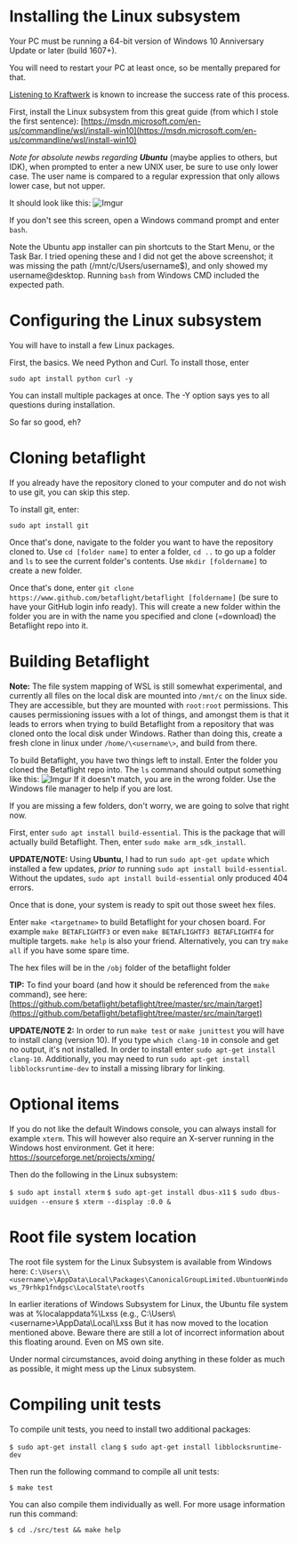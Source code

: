 # Installing the Linux subsystem

Your PC must be running a 64-bit version of Windows 10 Anniversary Update or later (build 1607+).

You will need to restart your PC at least once, so be mentally prepared for that.

[Listening to Kraftwerk](https://www.youtube.com/watch?v=OQIYEPe6DWY) is known to increase the success rate of this process.

First, install the Linux subsystem from this great guide (from which I stole the first sentence): [https://msdn.microsoft.com/en-us/commandline/wsl/install-win10](https://msdn.microsoft.com/en-us/commandline/wsl/install-win10)

_Note for absolute newbs regarding **Ubuntu**_ (maybe applies to others, but IDK), when prompted to enter a new UNIX user, be sure to use only lower case. The user name is compared to a regular expression that only allows lower case, but not upper.

It should look like this:
![Imgur](https://i.imgur.com/uj0QPQY.jpg)

If you don't see this screen, open a Windows command prompt and enter `bash`.

Note the Ubuntu app installer can pin shortcuts to the Start Menu, or the Task Bar. I tried opening these and I did not get the above screenshot; it was missing the path (/mnt/c/Users/username$), and only showed my username@desktop. Running `bash` from Windows CMD included the expected path.

# Configuring the Linux subsystem

You will have to install a few Linux packages.

First, the basics. We need Python and Curl. To install those, enter

`sudo apt install python curl -y`

You can install multiple packages at once. The -Y option says yes to all questions during installation.

So far so good, eh?

# Cloning betaflight

If you already have the repository cloned to your computer and do not wish to use git, you can skip this step.

To install git, enter:

`sudo apt install git`

Once that's done, navigate to the folder you want to have the repository cloned to. Use `cd [folder name]` to enter a folder, `cd ..` to go up a folder and `ls` to see the current folder's contents. Use `mkdir [foldername]` to create a new folder.

Once that's done, enter `git clone https://www.github.com/betaflight/betaflight [foldername]` (be sure to have your GitHub login info ready). This will create a new folder within the folder you are in with the name you specified and clone (=download) the Betaflight repo into it.

# Building Betaflight

**Note:** The file system mapping of WSL is still somewhat experimental, and currently all files on the local disk are mounted into `/mnt/c` on the linux side. They are accessible, but they are mounted with `root:root` permissions. This causes permissioning issues with a lot of things, and amongst them is that it leads to errors when trying to build Betaflight from a repository that was cloned onto the local disk under Windows. Rather than doing this, create a fresh clone in linux under `/home/\<username\>`, and build from there.

To build Betaflight, you have two things left to install. Enter the folder you cloned the Betaflight repo into. The `ls` command should output something like this:
![Imgur](https://i.imgur.com/Kd65LfN.jpg)
If it doesn't match, you are in the wrong folder. Use the Windows file manager to help if you are lost.

If you are missing a few folders, don't worry, we are going to solve that right now.

First, enter `sudo apt install build-essential`. This is the package that will actually build Betaflight. Then, enter `sudo make arm_sdk_install`.

**UPDATE/NOTE:** Using **Ubuntu**, I had to run `sudo apt-get update` which installed a few updates, _prior to_ running `sudo apt install build-essential`. Without the updates, `sudo apt install build-essential` only produced 404 errors.

Once that is done, your system is ready to spit out those sweet hex files.

Enter `make <targetname>` to build Betaflight for your chosen board. For example `make BETAFLIGHTF3` or even `make BETAFLIGHTF3 BETAFLIGHTF4` for multiple targets. `make help` is also your friend.
Alternatively, you can try `make all` if you have some spare time.

The hex files will be in the `/obj` folder of the betaflight folder

**TIP:** To find your board (and how it should be referenced from the `make` command), see here: [https://github.com/betaflight/betaflight/tree/master/src/main/target](https://github.com/betaflight/betaflight/tree/master/src/main/target)

**UPDATE/NOTE 2:** In order to run `make test` or `make junittest` you will have to install clang (version 10). If you type `which clang-10` in console and get no output, it's not installed. In order to install enter `sudo apt-get install clang-10`. Additionally, you may need to run `sudo apt-get install libblocksruntime-dev` to install a missing library for linking.

# Optional items

If you do not like the default Windows console, you can always install for example `xterm`. This will however also require an X-server running in the Windows host environment. Get it here: https://sourceforge.net/projects/xming/

Then do the following in the Linux subsystem:

`$ sudo apt install xterm`
`$ sudo apt-get install dbus-x11`
`$ sudo dbus-uuidgen --ensure`
`$ xterm --display :0.0 &`

# Root file system location

The root file system for the Linux Subsystem is available from Windows here:
`C:\Users\\<username\>\AppData\Local\Packages\CanonicalGroupLimited.UbuntuonWindows_79rhkp1fndgsc\LocalState\rootfs`

In earlier iterations of Windows Subsystem for Linux, the Ubuntu file system was at %localappdata%\Lxss (e.g., C:\Users\\<username\>\AppData\Local\Lxss But it has now moved to the location mentioned above. Beware there are still a lot of incorrect information about this floating around. Even on MS own site.

Under normal circumstances, avoid doing anything in these folder as much as possible, it might mess up the Linux subsystem.

# Compiling unit tests

To compile unit tests, you need to install two additional packages:

`$ sudo apt-get install clang`
`$ sudo apt-get install libblocksruntime-dev`

Then run the following command to compile all unit tests:

`$ make test`

You can also compile them individually as well. For more usage information run this command:

`$ cd ./src/test && make help`

